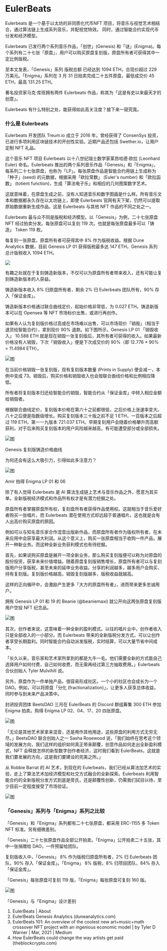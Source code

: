 # EulerBeats


Eulerbeats 是一个基于以太坊的非同质化代币NFT 项目，将音乐与视觉艺术相结合，通过算法链上生成系列音乐，并配视觉特效。 同时，通过智能合约实现代币分发和经济模型。

Eulerbeats 已发行两个系列音乐作品，「创世」(Genesis) 和「谜」(Enigma)。每个系列有二十七张「原盘」，用户可以购买原盘复刻版，原盘所有者可获得其中一定比例版税。

至本文发表，「Genesis」系列 版税总额 已经达到 1094 ETH，合现价超过 229 万美元。「Enigma」系列在 3 月 31 日拍卖完成二十五件原盘，最低成交价 45 ETH，最高 131.25 ETH。

著名投资家马克·库班拥有两件 Eulerbeats 作品，称其为「这是有史以来最天才的创意」。

Eulerbeats 有什么特别之处，能获得如此高关注度？接下来一窥究竟。

### 什么是 Eulerbeats

Eulerbeats 开发团队 Treum.io 成立于 2016 年，曾经获得了 ConsenSys 投资，已进行多项利用区块链技术的开创性实验。近期产品还包括 Swether.io，让用户定制 NFT 礼品。

这个音乐 NFT 项目 Eulerbeats 以十八世纪瑞士数学家莱昂哈德·欧拉 (Leonhard Euler) 命名。Eulerbeats 推出的两个系列音乐作品「Genesis」和「Enigma」，每系列二十七张原盘，也称为「LP」。每张原盘作品是智能合约用链上生成称为「种子」(seed) 的元数据，根据采用「欧拉常数」 (Euler's number) 和「欧拉函数」 (totient function)，生成「算法电子乐」和相应的几何图案数字艺术。

这就意味着，在原盘生成之前，没有人知道音乐和数字图画是什么样。所有音乐文本和数据都永久存在以太坊链上，即使 Eulerbeats 官网有天下架，仍然可以提取原始数据重新生成作品。这是 Eulerbeats 与其他 NFT 作品的不同之处之一。

Eulerbeats 最与众不同是版税和经济模型。以「Genesis」为例，二十七张原盘 NFT 经过拍卖分发。每张原盘可以复刻 119 次。也就是每张原盘最多可以「铸造」 Token 119 枚。

每复刻一张原盘，原盘所有者可获得其中 8% 作为版税收益。根据 Dune Analytics 数据，目前 Genesis LP 01 获得版税最多达 147 ETH，Genesis 系列总计版税收入 1094 ETH。

![](https://beenews-image.oss-cn-shanghai.aliyuncs.com/91fd6919d655d84cb70c019e91c275fb9f004561.png)



有趣之处就在于复刻铸造新版本，不仅可以为原盘所有者带来收入，还有可能让复刻铸造新版本的人获益。

铸造新版本收入 8% 归原盘所有者，剩余 2% 归 Eulerbeats 团队所有，90% 存入「保证金库」。

铸造新版本价格通过联合曲线定价，起始价格非常低，为 0.027 ETH。铸造新版本可以在 Opensea 等 NFT 市场标价出售，或进行再创作。

如果有人认为复刻版价格过高或在市场难以出售，可以市场现价「销毁」（相当于退货给智能合约），拿到现价 90% 退款。如下图所示，Genesis LP 01 「销毁收入」 10.588 ETH 就是现在销毁一张复刻版后，其所有者可获得的收入。如果最新价格没有人销毁，下次「销毁收入」便是下次成交价的 90%（即 12.776 * 90% = 11.4984 ETH）。

![图](https://beenews-image.oss-cn-shanghai.aliyuncs.com/9178d17ac4038dd8ddc7929c1c92e74eff6697ab.png)

在当前价格销毁一张复刻版，现有复刻版本数量 (Prints in Supply) 便会减一，本例中变成 73。销毁后，购买价格和销毁收入也会按联合曲线价格和比例相应降低。

所有者将复刻版本归还给智能合约销毁，智能合约从「保证金库」中转入相应金额给销毁者。

根据联合曲线定价，复刻版本价格在第六十之前都很低，之后价格上涨速率变大。八十之后便是指数级增长。购买复刻版本三十版之前不足 1 ETH，一百版本之后超过 119 ETH，第一一九版本 721.037 ETH。早期复刻用户会随着价格攀升而高额获利，对于后来购买复刻版本的用户风险越来越高，有可能遭受部分或全部损失。

![图](https://beenews-image.oss-cn-shanghai.aliyuncs.com/d67ab4cb99f535c9f07ab1caac65c9d9d30ec5a2.png)

Genesis 复刻版铸造价格曲线

为何还会有这么大吸引力，引得如此多注意力？

![图](https://beenews-image.oss-cn-shanghai.aliyuncs.com/62d41b61c010c4a59f9783615aceae39426fd29b.png)

Amir 拍得 Enigma LP 01 和 06

除了有人觉得 Eulerbeats 是 AI 算法生成链上艺术与音乐作品之外，愿意为其买单。全新版税经济模式和作品所有权才是有潜力挖掘之处。

原盘所有者掌握原盘所有权，复刻盘所有者获得作品使用权。这就相当于音乐爱好者购买一张唱片。而 Eulerbeats 潜在使用方式却远超于普通唱片。这也就是会有人出高价购买原盘的原因。

例如可以与知名音乐家合作混音出版新作品，而原盘所有者作为版权所有者，在未来应用中会获享最大利润。从这个意义上，购买一张原盘相当于收购一件产品，展开一种新业务。而这种全新业务获利模式也有待挖掘。

首先，如果说购买原盘是展开一项全新业务，那么购买复刻版便可以称为对原盘的股份投资，获享未来价值增益。随着原盘复刻版销售增长，原盘所有者可以与复刻版用户分享版税，甚至未来的延申业务收益。分享的利润越多，越多用户会购买、持有复刻版。复刻版价格越高，销毁复刻版越多，版税收益就越高。

这样的正向循环中，会激励产生更多「大方的原盘所有者」，进而带来更多忠诚用户。

拥有 Genesis LP 01 和 19 的 Beanie (@beaniemaxi) 就公开向这两张原盘复刻版用户空投 NFT 纪念品。

![图](https://beenews-image.oss-cn-shanghai.aliyuncs.com/acddba5d1dba06a5f6f6de56a0d11ffdc7270699.png)

其次，创作者来说，这意味着一种全新的盈利模式。以往的唱片业中，创作者收入只是全部收入的一小部分。而 Eulerbeats 带来的全新版税分发方式，可以让创作者享受长期盈利。同时智能合约自动派发版税，实时结算，可以大量节省中间成本。

「长久以来，音乐家和艺术家所拿到的都是九牛一毛。他们需要全新的方式能自己选择用户如何付费，自己如何收费，而无需再经过第三方抽取费用。」Eulerbeats 合伙创始人 Tyler Mulvihill 说。

另外，原盘作为一件单独产品，很容易形成社区。一个小的社区也会成长为一个 DAO。例如，可以将原盘「分化 (fractionalization)」，让更多人获享总体收益，同时参与到未来产品决策中。

封闭投资团体 BeetsDAO 三月在 EulerBeats 的 Discord 群组筹集 300 ETH 参加 Enigma 拍卖。购得 Enigma LP 02、04、17、20 四张原盘。

![图](https://beenews-image.oss-cn-shanghai.aliyuncs.com/dc04dfd38eda6dd70ba35b68db771f15f4cd02db.png)

「无论是其他艺术家拿来混音，还是用作其他用途，这些原盘的利用方式无穷无尽。」BeetsDAO 联合创始人之一 Sasha Rosewood 说，「我们始终在思考这个领域的发展方向，我们这样的组织如何真正带来颠覆，创意作品如何走出全新盈利模式，NFT 会释放怎样的新型数字创作者经济，这时我们看到 EulerBeats，这就是我们要发展的方向，这是我们要建设的完美之所。」

从 Robbie Barrat 的 AI 艺术，到现在的 Eulerbeats，我们已经从算法加艺术的实验，走上了算法艺术加经济模型和社交方式融合的全新探索。Eulerbeats 利用智能合约的全新版税分发方式到底是旁氏，还是颠覆性创新，仍需我们拭目以待，至少目前一定程度接受了市场验证。

![图](https://beenews-image.oss-cn-shanghai.aliyuncs.com/a4735a7fb6f460e4f2f8bafd5147b19a46e947fd.png)

### 「Genesis」系列与「Enigma」系列之比较

「Genesis」和「Enigma」系列都有二十七张原盘，都采用 ERC-1155 多 Token NFT 标准。另有细微差别。

「Genesis」二十七张原盘作品全部公开拍卖。「Enigma」公开拍卖二十五张，其中一张捐赠给 DAO，一件预留给团队。

复刻版收入中，「Genesis」 8% 作为版税归原盘所有者，2% 归 Eulerbeats 团队，90% 存入「保证金库」。「Enigma」 8% 版税，8% 归项目团队，84% 存入「保证金库」。

「Genesis」每张原盘可复刻 119 版，「Enigma」每张原盘可复刻 160 版。

 ![图](https://beenews-image.oss-cn-shanghai.aliyuncs.com/a1fea992abb8176b012a8cf7a826ace1c0552df2.png)

「Genesis」与「Enigma」设计差别

1. EulerBeats | About
2. EulerBeats Genesis Analytics (duneanalytics.com)
3. EulerBeats 101: An overview of the coolest new art+music+math crossover NFT project with an ingenious economic model | by Tyler D Warner | Mar, 2021 | Medium
4. How EulerBeats could change the way artists get paid (theblockcrypto.com)
